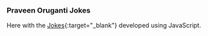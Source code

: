### Praveen Oruganti Jokes

Here with the [Jokes](https://praveenorugantitech.github.io/praveenorugantitech-javascript/0_Projects/praveenorugantitech-jokes){:target="_blank"} developed using JavaScript.



